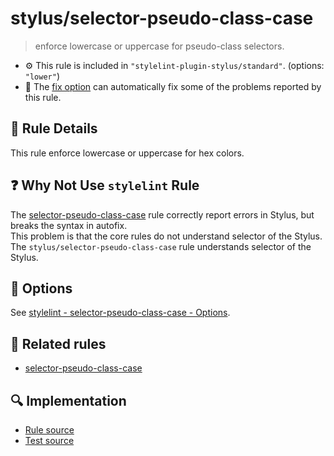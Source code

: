 # stylus/selector-pseudo-class-case

> enforce lowercase or uppercase for pseudo-class selectors.

- :gear: This rule is included in `"stylelint-plugin-stylus/standard"`. (options: `"lower"`)
- :wrench: The [fix option](https://stylelint.io/user-guide/usage/options#fix) can automatically fix some of the problems reported by this rule.

## :book: Rule Details

This rule enforce lowercase or uppercase for hex colors.

## :question: Why Not Use `stylelint` Rule

The [selector-pseudo-class-case] rule correctly report errors in Stylus, but breaks the syntax in autofix.  
This problem is that the core rules do not understand selector of the Stylus.  
The `stylus/selector-pseudo-class-case` rule understands selector of the Stylus.

## :wrench: Options

See [stylelint - selector-pseudo-class-case - Options](https://stylelint.io/user-guide/rules/selector-pseudo-class-case#options).

## :couple: Related rules

- [selector-pseudo-class-case]

[selector-pseudo-class-case]: https://stylelint.io/user-guide/rules/selector-pseudo-class-case
[postcss-styl]: https://github.com/ota-meshi/postcss-styl

## :mag: Implementation

- [Rule source](https://github.com/ota-meshi/stylelint-plugin-stylus/blob/master/lib/rules/selector-pseudo-class-case.js)
- [Test source](https://github.com/ota-meshi/stylelint-plugin-stylus/blob/master/tests/lib/rules/selector-pseudo-class-case.js)
